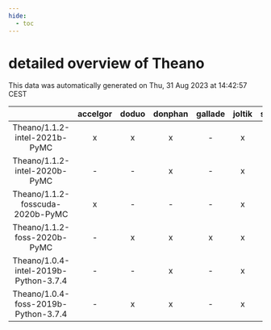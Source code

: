```yaml
---
hide:
  - toc
---
```


detailed overview of Theano
===========================


This data was automatically generated on Thu, 31 Aug 2023 at 14:42:57 CEST  

| |accelgor|doduo|donphan|gallade|joltik|skitty|swalot|victini|
| :---: | :---: | :---: | :---: | :---: | :---: | :---: | :---: | :---: |
|Theano/1.1.2-intel-2021b-PyMC|x|x|x|-|x|x|x|x|
|Theano/1.1.2-intel-2020b-PyMC|-|-|x|-|x|x|x|x|
|Theano/1.1.2-fosscuda-2020b-PyMC|x|-|-|-|x|-|-|-|
|Theano/1.1.2-foss-2020b-PyMC|-|x|x|x|x|x|x|x|
|Theano/1.0.4-intel-2019b-Python-3.7.4|-|-|x|-|x|x|-|x|
|Theano/1.0.4-foss-2019b-Python-3.7.4|-|x|x|-|x|x|-|x|
